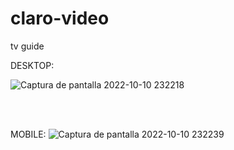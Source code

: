 # claro-video

tv guide

DESKTOP:

![Captura de pantalla 2022-10-10 232218](https://user-images.githubusercontent.com/33938329/194997309-97cc9003-87db-42ec-87eb-e3720e51853e.png)

<br><br>

MOBILE:
![Captura de pantalla 2022-10-10 232239](https://user-images.githubusercontent.com/33938329/194997318-b304f053-105d-46a0-9edd-27fd44db5ee2.png)
